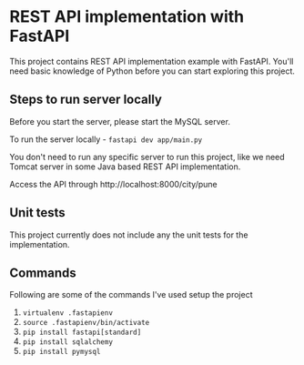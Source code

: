 # REST API implementation with FastAPI

This project contains REST API implementation example with FastAPI. You'll need basic knowledge of Python before you can start exploring this project.

## Steps to run server locally

Before you start the server, please start the MySQL server.

To run the server locally -
`fastapi dev app/main.py`

You don't need to run any specific server to run this project, like we need Tomcat server in some Java based REST API implementation.

Access the API through http://localhost:8000/city/pune

## Unit tests

This project currently does not include any the unit tests for the implementation.


## Commands

Following are some of the commands I've used setup the project

1. `virtualenv .fastapienv`
2. `source .fastapienv/bin/activate`
3. `pip install fastapi[standard]`
4. `pip install sqlalchemy`
5. `pip install pymysql`
